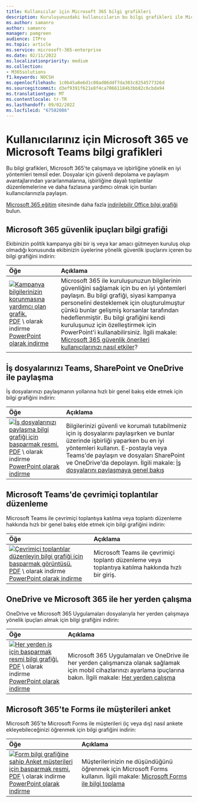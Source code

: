 ```yaml
---
title: Kullanıcılar için Microsoft 365 bilgi grafikleri
description: Kuruluşunuzdaki kullanıcıların bu bilgi grafikleri ile Microsoft 365 ve Microsoft Teams'i kullanmayı öğrenmesine yardımcı olun.
ms.author: samanro
author: samanro
manager: pamgreen
audience: ITPro
ms.topic: article
ms.service: microsoft-365-enterprise
ms.date: 02/11/2022
ms.localizationpriority: medium
ms.collection:
- M365solutions
f1.keywords: NOCSH
ms.openlocfilehash: 1c0b45a8e6d1c00ad86ddf7da303c8254577326d
ms.sourcegitcommit: d3ef9391f621e8f4ca70661184b3bb82c6cbda94
ms.translationtype: MT
ms.contentlocale: tr-TR
ms.lasthandoff: 09/02/2022
ms.locfileid: "67582086"
---
```

# <a name="microsoft-365-and-microsoft-teams-infographics-for-your-users"></a>Kullanıcılarınız için Microsoft 365 ve Microsoft Teams bilgi grafikleri

Bu bilgi grafikleri, Microsoft 365'te çalışmaya ve işbirliğine yönelik en iyi yöntemleri temsil eder. Dosyalar için güvenli depolama ve paylaşım avantajlarından yararlanmalarına, işbirliğine dayalı toplantılar düzenlemelerine ve daha fazlasına yardımcı olmak için bunları kullanıcılarınızla paylaşın.

[Microsoft 365 eğitim](https://support.microsoft.com/training) sitesinde daha fazla [indirilebilir Office bilgi grafiği](https://support.microsoft.com/office/great-ways-to-work-with-office-6fe70269-b9a4-4ef0-a96e-7a5858b3bd5a) bulun.

## <a name="microsoft-365-security-tips-infographic"></a>Microsoft 365 güvenlik ipuçları bilgi grafiği

Ekibinizin politik kampanya gibi bir iş veya kar amacı gütmeyen kuruluş olup olmadığı konusunda ekibinizin üyelerine yönelik güvenlik ipuçlarını içeren bu bilgi grafiğini indirin:

| Öğe | Açıklama |
|:-----|:-----|
|[![Kampanya bilgilerinizin korunmasına yardımcı olan grafik.](../media/M365-Campaigns-WhatCanUsersDoToSecure-358x201.png)](https://download.microsoft.com/download/f/c/5/fc58bc0c-773a-4ac8-a232-6f986f61ef58/M365CampaignsWhatCanUsersDoToSecure.pdf) <br/> [PDF](https://download.microsoft.com/download/f/c/5/fc58bc0c-773a-4ac8-a232-6f986f61ef58/M365CampaignsWhatCanUsersDoToSecure.pdf) \  olarak indirme [PowerPoint olarak indirme](https://download.microsoft.com/download/f/c/5/fc58bc0c-773a-4ac8-a232-6f986f61ef58/M365CampaignsWhatCanUsersDoToSecure.pptx)| Microsoft 365 ile kuruluşunuzun bilgilerinin güvenliğini sağlamak için bu en iyi yöntemleri paylaşın. Bu bilgi grafiği, siyasi kampanya personelini desteklemek için oluşturulmuştur çünkü bunlar gelişmiş korsanlar tarafından hedeflenmiştir. Bu bilgi grafiğini kendi kuruluşunuz için özelleştirmek için PowerPoint'i kullanabilirsiniz. İlgili makale: [Microsoft 365 güvenlik önerileri kullanıcılarınızı nasıl etkiler](../business-premium/m365-campaigns-users.md)?|

## <a name="share-your-business-files-with-teams-sharepoint-and-onedrive"></a>İş dosyalarınızı Teams, SharePoint ve OneDrive ile paylaşma

İş dosyalarınızı paylaşmanın yollarına hızlı bir genel bakış elde etmek için bilgi grafiğini indirin:
  
| Öğe | Açıklama |
|:-----|:-----|
|[![İş dosyalarınızı paylaşma bilgi grafiği için başparmak resmi.](../media/solutions-architecture-center/m365-smbscenarios-shareyourfiles-square.png)](https://go.microsoft.com/fwlink/?linkid=2079435) <br/> [PDF](https://go.microsoft.com/fwlink/?linkid=2079435) \  olarak indirme [PowerPoint olarak indirme](https://go.microsoft.com/fwlink/?linkid=2079438) | Bilgilerinizi güvenli ve korumalı tutabilmeniz için iş dosyalarını paylaşırken ve bunlar üzerinde işbirliği yaparken bu en iyi yöntemleri kullanın. E-postayla veya Teams'de paylaşın ve dosyaları SharePoint ve OneDrive'da depolayın. İlgili makale: [İş dosyalarını paylaşmaya genel bakış](../business-video/overview-file-sharing.md)|

## <a name="host-online-meetings-in-microsoft-teams"></a>Microsoft Teams'de çevrimiçi toplantılar düzenleme

Microsoft Teams ile çevrimiçi toplantıya katılma veya toplantı düzenleme hakkında hızlı bir genel bakış elde etmek için bilgi grafiğini indirin:

| Öğe | Açıklama |
|:-----|:-----|
|[![Çevrimiçi toplantılar düzenleyin bilgi grafiği için başparmak görüntüsü.](../media/solutions-architecture-center/m365-smbscenarios-hostteammeetings-square.png)](https://go.microsoft.com/fwlink/?linkid=2078712) <br/> [PDF](https://go.microsoft.com/fwlink/?linkid=2078712) \  olarak indirme [PowerPoint olarak indirme](https://go.microsoft.com/fwlink/?linkid=2079515) | Microsoft Teams ile çevrimiçi toplantı düzenleme veya toplantıya katılma hakkında hızlı bir giriş. 

## <a name="work-from-anywhere-with-onedrive-and-microsoft-365"></a>OneDrive ve Microsoft 365 ile her yerden çalışma

OneDrive ve Microsoft 365 Uygulamaları dosyalarıyla her yerden çalışmaya yönelik ipuçları almak için bilgi grafiğini indirin:

| Öğe | Açıklama |
|:-----|:-----|
|[![Her yerden iş için başparmak resmi bilgi grafiği.](../media/solutions-architecture-center/m365-smbscenarios-workfromanywhere-square.png)](https://go.microsoft.com/fwlink/?linkid=2079451) <br/> [PDF](https://go.microsoft.com/fwlink/?linkid=2079451) \  olarak indirme [PowerPoint olarak indirme](https://go.microsoft.com/fwlink/?linkid=2079455) | Microsoft 365 Uygulamaları ve OneDrive ile her yerden çalışmanıza olanak sağlamak için mobil cihazlarınızı ayarlama ipuçlarına bakın. İlgili makale: [Her yerden çalışma](../business-video/work-from-anywhere.md)|

## <a name="survey-customers-with-forms-in-microsoft-365"></a>Microsoft 365'te Forms ile müşterileri anket

Microsoft 365'te Microsoft Forms ile müşterileri (iç veya dış) nasıl ankete ekleyebileceğinizi öğrenmek için bilgi grafiğini indirin:

| Öğe | Açıklama |
|:-----|:-----|
|[![Form bilgi grafiğine sahip Anket müşterileri için başparmak resmi.](../media/solutions-architecture-center/m365-smbscenarios-surveywithforms-square.png)](https://go.microsoft.com/fwlink/?linkid=2079526) <br/> [PDF](https://go.microsoft.com/fwlink/?linkid=2079526) \  olarak indirme [PowerPoint olarak indirme](https://go.microsoft.com/fwlink/?linkid=2079446) | Müşterilerinizin ne düşündüğünü öğrenmek için Microsoft Forms kullanın. İlgili makale: [Microsoft Forms ile bilgi toplama](https://support.microsoft.com/topic/collect-information-with-microsoft-forms-a55d6e0d-04f6-45b8-b05f-b141b8ecb4d5)|
